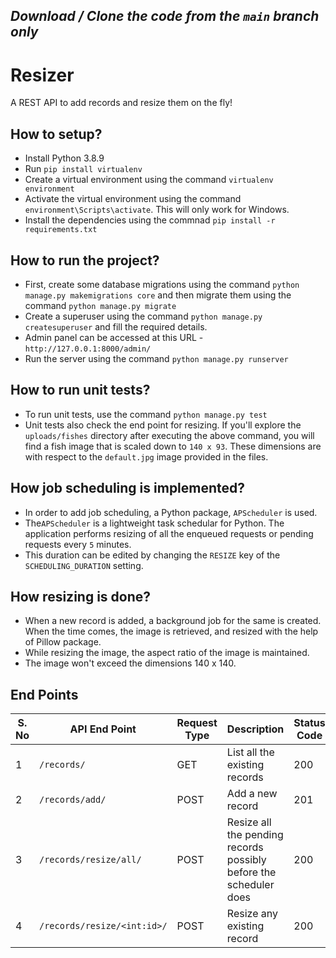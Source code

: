 *Download / Clone the code from the `main` branch only*
---

# Resizer

A REST API to add records and resize them on the fly!

## How to setup?
* Install Python 3.8.9
* Run `pip install virtualenv`
* Create a virtual environment using the command `virtualenv environment`
* Activate the virtual environment using the command `environment\Scripts\activate`. This will only work for Windows.
* Install the dependencies using the commnad `pip install -r requirements.txt`

## How to run the project?
* First, create some database migrations using the command `python manage.py makemigrations core` and then migrate them using the command `python manage.py migrate`
* Create a superuser using the command `python manage.py createsuperuser` and fill the required details.
* Admin panel can be accessed at this URL - `http://127.0.0.1:8000/admin/`
* Run the server using the command `python manage.py runserver`

## How to run unit tests?
* To run unit tests, use the command `python manage.py test`
* Unit tests also check the end point for resizing. If you'll explore the `uploads/fishes` directory after executing the above command, you will find a fish image that is scaled down to `140 x 93`. These dimensions are with respect to the `default.jpg` image provided in the files.

## How job scheduling is implemented?
* In order to add job scheduling, a Python package, `APScheduler` is used. 
* The`APScheduler` is a lightweight task schedular for Python. The application performs resizing of all the enqueued requests or pending requests every `5` minutes.
* This duration can be edited by changing the `RESIZE` key of the `SCHEDULING_DURATION` setting.

## How resizing is done?
* When a new record is added, a background job for the same is created. When the time comes, the image is retrieved, and resized with the help of Pillow package.
* While resizing the image, the aspect ratio of the image is maintained.
* The image won't exceed the dimensions 140 x 140.

## End Points

| S. No | API End Point | Request Type | Description | Status Code |
|---|---|---|---|---|
| 1 | `/records/` | GET | List all the existing records | 200 |
| 2 | `/records/add/` | POST | Add a new record | 201 |
| 3 | `/records/resize/all/` | POST | Resize all the pending records possibly before the scheduler does | 200 |
| 4 | `/records/resize/<int:id>/` | POST | Resize any existing record | 200 |
